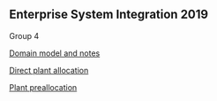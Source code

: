 ## Enterprise System Integration 2019
Group 4

[Domain model and notes](https://bitbucket.org/Odeyinka/rentit/raw/master/domain_model_and_notes.pdf)

[Direct plant allocation](https://bitbucket.org/Odeyinka/rentit/raw/5543e4491be6a38a2d6a9e8205c5119e2f79b1e7/Direct%20plant%20allocation.pdf)

[Plant preallocation](https://bitbucket.org/Odeyinka/rentit/raw/5543e4491be6a38a2d6a9e8205c5119e2f79b1e7/Plant%20preallocation.pdf)